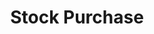 ---
title: Stock Purchase
parent: /phases/04-attack-execution
ref-id: TAC-15
short-desc: The bot performs a fully automated completion of a transaction procedure (such as a checkout or refund) on behalf of the adversary. Generally this will take place at speeds far greater than those at which a human could perform the same actions. It is most commonly seen in use by scalper bots to acquire high-demand products or services.
layout: tactic
---